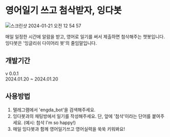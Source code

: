# 영어일기 쓰고 첨삭받자, 잉다봇
![스크린샷 2024-01-21 오전 12 54 57](https://github.com/eunbc/EngdaBot/assets/69096886/998c0b2e-5434-436e-ba51-5686fdee907e)

매일 일정한 시간에 알람을 받고, 영어로 일기를 써서 제출하면 첨삭해주는 챗봇입니다.\
잉다봇은 '잉글리쉬 다이어리 봇'의 줄임말입니다.

## 개발기간

v 0.0.1 \
2024.01.20 ~ 2024.01.20

## 사용방법

1. 텔레그램에서 'engda_bot'을 검색해주세요.
2. 잉다봇과의 채팅방에서 일기를 작성해주세요. 단, 앞에 '첨삭'이라는 단어를 붙여주세요. (예시: 첨삭 I'm so happy!)
3. 매일 잉다봇과 함께 영어일기쓰고 영어실력을 쑥쑥 키워봐요!

